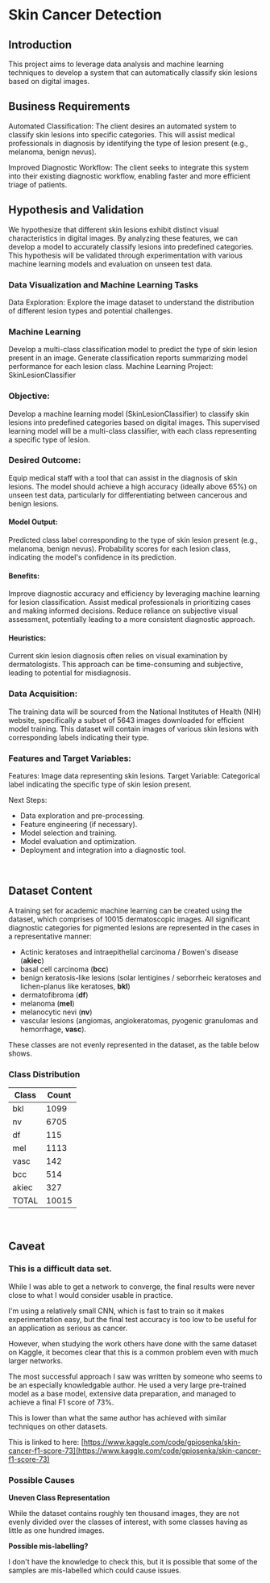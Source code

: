 # Skin Cancer Detection



## Introduction
This project aims to leverage data analysis and machine learning techniques to develop a system that can automatically classify skin lesions based on digital images.


## Business Requirements
Automated Classification: The client desires an automated system to classify skin lesions into specific categories. This will assist medical professionals in diagnosis by identifying the type of lesion present (e.g., melanoma, benign nevus).

Improved Diagnostic Workflow: The client seeks to integrate this system into their existing diagnostic workflow, enabling faster and more efficient triage of patients.

## Hypothesis and Validation

We hypothesize that different skin lesions exhibit distinct visual characteristics in digital images. By analyzing these features, we can develop a model to accurately classify lesions into predefined categories.  This hypothesis will be validated through experimentation with various machine learning models and evaluation on unseen test data.

### Data Visualization and Machine Learning Tasks

Data Exploration: Explore the image dataset to understand the distribution of different lesion types and potential challenges.

### Machine Learning

Develop a multi-class classification model to predict the type of skin lesion present in an image.
Generate classification reports summarizing model performance for each lesion class.
Machine Learning Project: SkinLesionClassifier

### Objective:

Develop a machine learning model (SkinLesionClassifier) to classify skin lesions into predefined categories based on digital images. This supervised learning model will be a multi-class classifier, with each class representing a specific type of lesion.

### Desired Outcome:

Equip medical staff with a tool that can assist in the diagnosis of skin lesions. The model should achieve a high accuracy (ideally above 65%) on unseen test data, particularly for differentiating between cancerous and benign lesions.

#### Model Output:

Predicted class label corresponding to the type of skin lesion present (e.g., melanoma, benign nevus).
Probability scores for each lesion class, indicating the model's confidence in its prediction.

#### Benefits:

Improve diagnostic accuracy and efficiency by leveraging machine learning for lesion classification.
Assist medical professionals in prioritizing cases and making informed decisions.
Reduce reliance on subjective visual assessment, potentially leading to a more consistent diagnostic approach.

#### Heuristics:

Current skin lesion diagnosis often relies on visual examination by dermatologists. This approach can be time-consuming and subjective, leading to potential for misdiagnosis.

### Data Acquisition:

The training data will be sourced from the National Institutes of Health (NIH) website, specifically a subset of 5643 images downloaded for efficient model training. This dataset will contain images of various skin lesions with corresponding labels indicating their type.

### Features and Target Variables:

Features: Image data representing skin lesions.
Target Variable: Categorical label indicating the specific type of skin lesion present.

Next Steps:

* Data exploration and pre-processing.
* Feature engineering (if necessary).
* Model selection and training.
* Model evaluation and optimization.
* Deployment and integration into a diagnostic tool.

<br>

## Dataset Content

A training set for academic machine learning can be created using the dataset, which comprises of 10015 dermatoscopic images. All significant diagnostic categories for pigmented lesions are represented in the cases in a representative manner:

* Actinic keratoses and intraepithelial carcinoma / Bowen's disease (__akiec__)
* basal cell carcinoma (__bcc__)
* benign keratosis-like lesions (solar lentigines / seborrheic keratoses and lichen-planus like keratoses, __bkl__)
* dermatofibroma (__df__)
* melanoma (__mel__)
* melanocytic nevi (__nv__)
* vascular lesions (angiomas, angiokeratomas, pyogenic granulomas and hemorrhage, __vasc__).

These classes are not evenly represented in the dataset, as the table below shows.  

### Class Distribution
|Class|Count|
|-|-|
bkl   | 1099
nv    | 6705
df    | 115
mel   | 1113
vasc  | 142
bcc   | 514
akiec | 327
TOTAL | 10015


<br>

## Caveat 

### This is a difficult data set.  

While I was able to get a network to converge, the final results were never close to what I would consider usable in practice.  

I'm using a relatively small CNN, which is fast to train so it makes experimentation easy, but the final test accuracy is too low to be useful for an application as serious as cancer.  

However, when studying the work others have done with the same dataset on Kaggle, it becomes clear that this is a common problem even with much larger networks.  

The most successful approach I saw was written by someone who seems to be an especially knowledgable author.  He used a very large pre-trained model as a base model, extensive data preparation, and managed to achieve a final F1 score of 73%. 

This is lower than what the same author has achieved with similar techniques on other datasets.  

This is linked to here:   [https://www.kaggle.com/code/gpiosenka/skin-cancer-f1-score-73](https://www.kaggle.com/code/gpiosenka/skin-cancer-f1-score-73)



### Possible Causes

**Uneven Class Representation** 

While the dataset contains roughly ten thousand images, they are not evenly divided over the classes of interest, with some classes having as little as one hundred images.  

**Possible mis-labelling?** 

I don't have the knowledge to check this, but it is possible that some of the samples are mis-labelled which could cause issues. 

